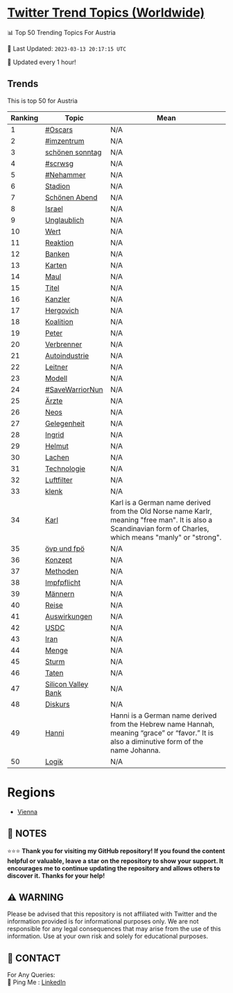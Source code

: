 [Twitter Trend Topics (Worldwide)](https://github.com/ErcinDedeoglu/Twitter-Trend-Topics)
==========


📊 Top 50 Trending Topics For Austria

📆 Last Updated: `2023-03-13 20:17:15 UTC`

🔧 Updated every 1 hour!


## Trends

This is top 50 for Austria

| Ranking | Topic | Mean |
| ------- | ------------ | ------------ |
| 1 | [#Oscars](http://twitter.com/search?q=%23Oscars) | N/A |
| 2 | [#imzentrum](http://twitter.com/search?q=%23imzentrum) | N/A |
| 3 | [schönen sonntag](http://twitter.com/search?q=sch%c3%b6nen+sonntag) | N/A |
| 4 | [#scrwsg](http://twitter.com/search?q=%23scrwsg) | N/A |
| 5 | [#Nehammer](http://twitter.com/search?q=%23Nehammer) | N/A |
| 6 | [Stadion](http://twitter.com/search?q=Stadion) | N/A |
| 7 | [Schönen Abend](http://twitter.com/search?q=Sch%c3%b6nen+Abend) | N/A |
| 8 | [Israel](http://twitter.com/search?q=Israel) | N/A |
| 9 | [Unglaublich](http://twitter.com/search?q=Unglaublich) | N/A |
| 10 | [Wert](http://twitter.com/search?q=Wert) | N/A |
| 11 | [Reaktion](http://twitter.com/search?q=Reaktion) | N/A |
| 12 | [Banken](http://twitter.com/search?q=Banken) | N/A |
| 13 | [Karten](http://twitter.com/search?q=Karten) | N/A |
| 14 | [Maul](http://twitter.com/search?q=Maul) | N/A |
| 15 | [Titel](http://twitter.com/search?q=Titel) | N/A |
| 16 | [Kanzler](http://twitter.com/search?q=Kanzler) | N/A |
| 17 | [Hergovich](http://twitter.com/search?q=Hergovich) | N/A |
| 18 | [Koalition](http://twitter.com/search?q=Koalition) | N/A |
| 19 | [Peter](http://twitter.com/search?q=Peter) | N/A |
| 20 | [Verbrenner](http://twitter.com/search?q=Verbrenner) | N/A |
| 21 | [Autoindustrie](http://twitter.com/search?q=Autoindustrie) | N/A |
| 22 | [Leitner](http://twitter.com/search?q=Leitner) | N/A |
| 23 | [Modell](http://twitter.com/search?q=Modell) | N/A |
| 24 | [#SaveWarriorNun](http://twitter.com/search?q=%23SaveWarriorNun) | N/A |
| 25 | [Ärzte](http://twitter.com/search?q=%c3%84rzte) | N/A |
| 26 | [Neos](http://twitter.com/search?q=Neos) | N/A |
| 27 | [Gelegenheit](http://twitter.com/search?q=Gelegenheit) | N/A |
| 28 | [Ingrid](http://twitter.com/search?q=Ingrid) | N/A |
| 29 | [Helmut](http://twitter.com/search?q=Helmut) | N/A |
| 30 | [Lachen](http://twitter.com/search?q=Lachen) | N/A |
| 31 | [Technologie](http://twitter.com/search?q=Technologie) | N/A |
| 32 | [Luftfilter](http://twitter.com/search?q=Luftfilter) | N/A |
| 33 | [klenk](http://twitter.com/search?q=klenk) | N/A |
| 34 | [Karl](http://twitter.com/search?q=Karl) | Karl is a German name derived from the Old Norse name Karlr, meaning "free man". It is also a Scandinavian form of Charles, which means "manly" or "strong". |
| 35 | [övp und fpö](http://twitter.com/search?q=%c3%b6vp+und+fp%c3%b6) | N/A |
| 36 | [Konzept](http://twitter.com/search?q=Konzept) | N/A |
| 37 | [Methoden](http://twitter.com/search?q=Methoden) | N/A |
| 38 | [Impfpflicht](http://twitter.com/search?q=Impfpflicht) | N/A |
| 39 | [Männern](http://twitter.com/search?q=M%c3%a4nnern) | N/A |
| 40 | [Reise](http://twitter.com/search?q=Reise) | N/A |
| 41 | [Auswirkungen](http://twitter.com/search?q=Auswirkungen) | N/A |
| 42 | [USDC](http://twitter.com/search?q=USDC) | N/A |
| 43 | [Iran](http://twitter.com/search?q=Iran) | N/A |
| 44 | [Menge](http://twitter.com/search?q=Menge) | N/A |
| 45 | [Sturm](http://twitter.com/search?q=Sturm) | N/A |
| 46 | [Taten](http://twitter.com/search?q=Taten) | N/A |
| 47 | [Silicon Valley Bank](http://twitter.com/search?q=Silicon+Valley+Bank) | N/A |
| 48 | [Diskurs](http://twitter.com/search?q=Diskurs) | N/A |
| 49 | [Hanni](http://twitter.com/search?q=Hanni) | Hanni is a German name derived from the Hebrew name Hannah, meaning “grace” or “favor.” It is also a diminutive form of the name Johanna. |
| 50 | [Logik](http://twitter.com/search?q=Logik) | N/A |



# Regions

* [Vienna](</Austria/Vienna.md>)



## 📝 NOTES

⭐⭐⭐ **Thank you for visiting my GitHub repository! If you found the content helpful or valuable, leave a star on the repository to show your support. It encourages me to continue updating the repository and allows others to discover it. Thanks for your help!**


## ⚠️ WARNING

Please be advised that this repository is not affiliated with Twitter and the information provided is for informational purposes only. We are not responsible for any legal consequences that may arise from the use of this information. Use at your own risk and solely for educational purposes.


## 📨 CONTACT

 For Any Queries:  
            🏓 Ping Me : [LinkedIn](https://www.linkedin.com/in/ercindedeoglu/)

